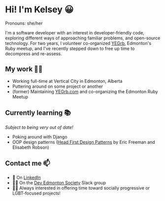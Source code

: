 # Hi! I'm Kelsey 😀
Pronouns: she/her

I'm a software developer with an interest in developer-friendly code, exploring different ways of approaching familiar problems, and open-source technology. For two years, I volunteer co-organized [YEGrb](http://www.yegrb.com), Edmonton's Ruby meetup, and I've recently stepped down to free up time to decompress and re-assess.

## My work 👷‍♀️

- Working full-time at Vertical City in Edmonton, Alberta
- Puttering around on some project or another
- (former) Maintaining [YEGrb.com](http://www.yegrb.com) and co-organizing the Edmonton Ruby Meetup

## Currently learning 📚
*Subject to being very out of date!*

- Poking around with Django
- OOP design patterns ([Head First Design Patterns](https://www.oreilly.com/library/view/head-first-design/9781492077992/) by Eric Freeman and Elisabeth Robson)

## Contact me 📫

- 🏢 On [LinkedIn](https://www.linkedin.com/in/kelseygabriel/)
- 👩‍💻 On the [Dev Edmonton Society](https://devedmonton.com/) Slack group
- 🏳️‍🌈 Always interested in offering time toward socially progressive or LGBT-focused projects!
